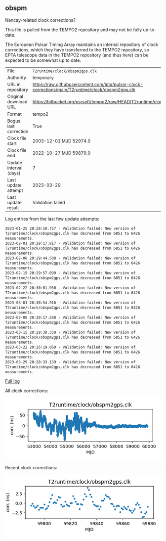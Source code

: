 
## obspm

Nancay-related clock corrections?

This file is pulled from the TEMPO2 repository and may not be fully
up-to-date.

The European Pulsar Timing Array maintains an internal repository
of clock corrections, which they have transferred to the TEMPO2
repository, so  EPTA telescope data in the TEMPO2 repository (and
thus here) can be expected to be somewhat up to date.

|     |     |
|:--- |:--- |
| File | `T2runtime/clock/obspm2gps.clk` |
| Authority | temporary |
| URL in repository | <https://raw.githubusercontent.com/ipta/pulsar-clock-corrections/main/T2runtime/clock/obspm2gps.clk> |
| Original download URL | <https://bitbucket.org/psrsoft/tempo2/raw/HEAD/T2runtime/clock/obspm2gps.clk> |
| Format | tempo2 |
| Bogus last correction | True |
| Clock file start | 2003-12-01 MJD 52974.0 |
| Clock file end | 2022-10-27 MJD 59879.0 |
| Update interval (days) | 7 |
| Last update attempt | 2023-03-29 |
| Last update result | Validation failed |

Log entries from the last few update attempts:
```
2023-01-25 20:28:10.757 - Validation failed: New version of T2runtime/clock/obspm2gps.clk has decreased from 6851 to 6426 measurements.
2023-02-01 20:29:17.817 - Validation failed: New version of T2runtime/clock/obspm2gps.clk has decreased from 6851 to 6426 measurements.
2023-02-08 20:29:44.508 - Validation failed: New version of T2runtime/clock/obspm2gps.clk has decreased from 6851 to 6426 measurements.
2023-02-15 20:29:57.099 - Validation failed: New version of T2runtime/clock/obspm2gps.clk has decreased from 6851 to 6426 measurements.
2023-02-22 20:30:01.950 - Validation failed: New version of T2runtime/clock/obspm2gps.clk has decreased from 6851 to 6426 measurements.
2023-03-01 20:30:54.916 - Validation failed: New version of T2runtime/clock/obspm2gps.clk has decreased from 6851 to 6426 measurements.
2023-03-08 20:30:17.588 - Validation failed: New version of T2runtime/clock/obspm2gps.clk has decreased from 6851 to 6426 measurements.
2023-03-15 20:29:38.358 - Validation failed: New version of T2runtime/clock/obspm2gps.clk has decreased from 6851 to 6426 measurements.
2023-03-22 20:26:19.069 - Validation failed: New version of T2runtime/clock/obspm2gps.clk has decreased from 6851 to 6426 measurements.
2023-03-29 20:28:33.139 - Validation failed: New version of T2runtime/clock/obspm2gps.clk has decreased from 6851 to 6426 measurements.
```
[Full log](https://raw.githubusercontent.com/ipta/pulsar-clock-corrections/main/log/T2runtime/clock/obspm2gps.clk.log)


All clock corrections:

![plot of all clock corrections](obspm2gps.clk.png "All corrections")

Recent clock corrections:

![plot of recent clock corrections](obspm2gps.clk.short.png "Recent corrections")

